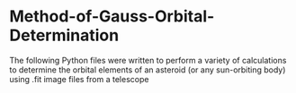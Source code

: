 # Method-of-Gauss-Orbital-Determination
The following Python files were written to perform a variety of calculations to determine the orbital elements of an asteroid (or any sun-orbiting body) using .fit image files from a telescope
